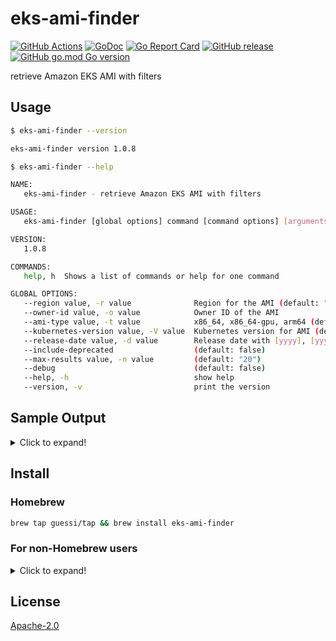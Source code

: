 # eks-ami-finder

[![GitHub Actions](https://github.com/guessi/eks-ami-finder/actions/workflows/go.yml/badge.svg?branch=master)](https://github.com/guessi/eks-ami-finder/actions/workflows/go.yml)
[![GoDoc](https://godoc.org/github.com/guessi/eks-ami-finder?status.svg)](https://godoc.org/github.com/guessi/eks-ami-finder)
[![Go Report Card](https://goreportcard.com/badge/github.com/guessi/eks-ami-finder)](https://goreportcard.com/report/github.com/guessi/eks-ami-finder)
[![GitHub release](https://img.shields.io/github/release/guessi/eks-ami-finder.svg)](https://github.com/guessi/eks-ami-finder/releases/latest)
[![GitHub go.mod Go version](https://img.shields.io/github/go-mod/go-version/guessi/eks-ami-finder)](https://github.com/guessi/eks-ami-finder/blob/master/go.mod)

retrieve Amazon EKS AMI with filters

## Usage

```bash
$ eks-ami-finder --version

eks-ami-finder version 1.0.8
```

```bash
$ eks-ami-finder --help

NAME:
   eks-ami-finder - retrieve Amazon EKS AMI with filters

USAGE:
   eks-ami-finder [global options] command [command options] [arguments...]

VERSION:
   1.0.8

COMMANDS:
   help, h  Shows a list of commands or help for one command

GLOBAL OPTIONS:
   --region value, -r value              Region for the AMI (default: "us-east-1")
   --owner-id value, -o value            Owner ID of the AMI
   --ami-type value, -t value            x86_64, x86_64-gpu, arm64 (default: "x86_64")
   --kubernetes-version value, -V value  Kubernetes version for AMI (default: "1.29")
   --release-date value, -d value        Release date with [yyyy], [yyyymm] or [yyyymmdd] format
   --include-deprecated                  (default: false)
   --max-results value, -n value         (default: "20")
   --debug                               (default: false)
   --help, -h                            show help
   --version, -v                         print the version
```

## Sample Output

<details><!-- markdownlint-disable-line -->
<summary>Click to expand!</summary><!-- markdownlint-disable-line -->

```bash
$ eks-ami-finder --region us-east-1 --kubernetes-version 1.29 --release-date 2024 # for all 1.29 AMIs released in 2024

+-----------+-----------------------+--------------------------------+-------------------------------------------------------------------------------------+--------------------------+
| Region    | AMI ID                | Name                           | Description                                                                         | DeprecationTime          |
+-----------+-----------------------+--------------------------------+-------------------------------------------------------------------------------------+--------------------------+
| us-east-1 | ami-0fc370be4e6093918 | amazon-eks-node-1.29-v20240129 | EKS Kubernetes Worker AMI with AmazonLinux2 image, (k8s: 1.29.0, containerd: 1.7.*) | 2026-01-30T18:26:05.000Z |
| us-east-1 | ami-0c482d7ce1aa0dd44 | amazon-eks-node-1.29-v20240117 | EKS Kubernetes Worker AMI with AmazonLinux2 image, (k8s: 1.29.0, containerd: 1.7.*) | 2026-01-17T23:44:24.000Z |
+-----------+-----------------------+--------------------------------+-------------------------------------------------------------------------------------+--------------------------+
```

```bash
$ eks-ami-finder --region us-east-1 --kubernetes-version 1.29 --release-date 20240129 # for all 1.29 AMIs released with specific date

+-----------+-----------------------+--------------------------------+-------------------------------------------------------------------------------------+--------------------------+
| Region    | AMI ID                | Name                           | Description                                                                         | DeprecationTime          |
+-----------+-----------------------+--------------------------------+-------------------------------------------------------------------------------------+--------------------------+
| us-east-1 | ami-0fc370be4e6093918 | amazon-eks-node-1.29-v20240129 | EKS Kubernetes Worker AMI with AmazonLinux2 image, (k8s: 1.29.0, containerd: 1.7.*) | 2026-01-30T18:26:05.000Z |
+-----------+-----------------------+--------------------------------+-------------------------------------------------------------------------------------+--------------------------+
```

</details>

## Install

### Homebrew

```bash
brew tap guessi/tap && brew install eks-ami-finder
```

### For non-Homebrew users

<details><!-- markdownlint-disable-line -->
<summary>Click to expand!</summary><!-- markdownlint-disable-line -->

### For Linux users

```bash
curl -fsSL https://github.com/guessi/eks-ami-finder/releases/latest/download/eks-ami-finder-Linux-$(uname -m).tar.gz -o - | tar zxvf -
mv -vf ./eks-ami-finder /usr/local/bin/eks-ami-finder
```

### For macOS users

```bash
curl -fsSL https://github.com/guessi/eks-ami-finder/releases/latest/download/eks-ami-finder-Darwin-$(uname -m).tar.gz -o - | tar zxvf -
mv -vf ./eks-ami-finder /usr/local/bin/eks-ami-finder
```

### For Windows users

```powershell
$SRC = 'https://github.com/guessi/eks-ami-finder/releases/latest/download/eks-ami-finder-Windows-x86_64.tar.gz'
$DST = 'C:\Temp\eks-ami-finder-Windows-x86_64.tar.gz'
Invoke-RestMethod -Uri $SRC -OutFile $DST
```

</details>

## License

[Apache-2.0](LICENSE)
